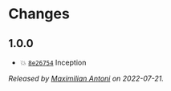 # Changes

## 1.0.0

- 💥 [`8e26754`](https://github.com/javascript-studio/tsconfig/commit/8e26754ca006d066607aff86d4b22db181b5258d)
  Inception

_Released by [Maximilian Antoni](https://github.com/mantoni) on 2022-07-21._
